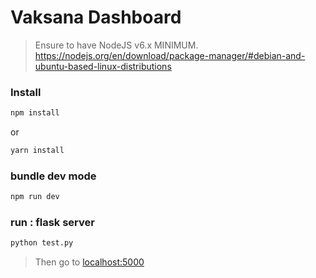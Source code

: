 Vaksana Dashboard
=================

> Ensure to have NodeJS v6.x MINIMUM.
https://nodejs.org/en/download/package-manager/#debian-and-ubuntu-based-linux-distributions

### Install
```bash
npm install
```

or 

```bash
yarn install
```

### bundle dev mode

```bash
npm run dev
```

### run : flask server


```bash
python test.py
```

> Then go to [localhost:5000](http://localhost:5000)
